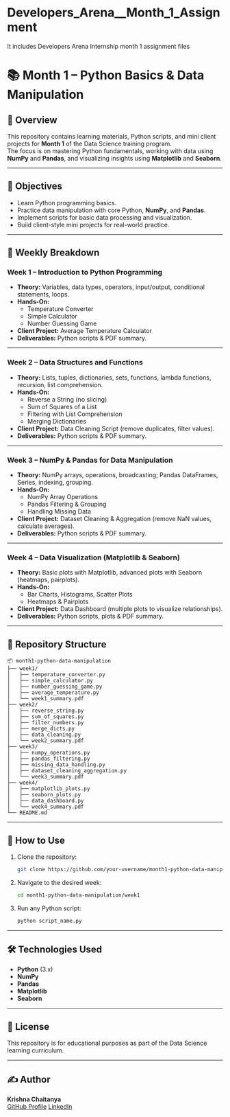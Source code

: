 # Developers_Arena__Month_1_Assignment
It includes Developers Arena Internship month 1 assignment files

# 📚 Month 1 – Python Basics & Data Manipulation

## 📌 Overview
This repository contains learning materials, Python scripts, and mini client projects for **Month 1** of the Data Science training program.  
The focus is on mastering Python fundamentals, working with data using **NumPy** and **Pandas**, and visualizing insights using **Matplotlib** and **Seaborn**.

---

## 🎯 Objectives
- Learn Python programming basics.
- Practice data manipulation with core Python, **NumPy**, and **Pandas**.
- Implement scripts for basic data processing and visualization.
- Build client-style mini projects for real-world practice.

---

## 📅 Weekly Breakdown

### **Week 1 – Introduction to Python Programming**
- **Theory:** Variables, data types, operators, input/output, conditional statements, loops.
- **Hands-On:**  
  - Temperature Converter  
  - Simple Calculator  
  - Number Guessing Game
- **Client Project:** Average Temperature Calculator  
- **Deliverables:** Python scripts & PDF summary.

---

### **Week 2 – Data Structures and Functions**
- **Theory:** Lists, tuples, dictionaries, sets, functions, lambda functions, recursion, list comprehension.
- **Hands-On:**  
  - Reverse a String (no slicing)  
  - Sum of Squares of a List  
  - Filtering with List Comprehension  
  - Merging Dictionaries
- **Client Project:** Data Cleaning Script (remove duplicates, filter values).  
- **Deliverables:** Python scripts & PDF summary.

---

### **Week 3 – NumPy & Pandas for Data Manipulation**
- **Theory:** NumPy arrays, operations, broadcasting; Pandas DataFrames, Series, indexing, grouping.
- **Hands-On:**  
  - NumPy Array Operations  
  - Pandas Filtering & Grouping  
  - Handling Missing Data
- **Client Project:** Dataset Cleaning & Aggregation (remove NaN values, calculate averages).  
- **Deliverables:** Python scripts & PDF summary.

---

### **Week 4 – Data Visualization (Matplotlib & Seaborn)**
- **Theory:** Basic plots with Matplotlib, advanced plots with Seaborn (heatmaps, pairplots).
- **Hands-On:**  
  - Bar Charts, Histograms, Scatter Plots  
  - Heatmaps & Pairplots
- **Client Project:** Data Dashboard (multiple plots to visualize relationships).  
- **Deliverables:** Python scripts, plots & PDF summary.

---

## 📂 Repository Structure
```
📦 month1-python-data-manipulation
├── week1/
│   ├── temperature_converter.py
│   ├── simple_calculator.py
│   ├── number_guessing_game.py
│   ├── average_temperature.py
│   └── week1_summary.pdf
├── week2/
│   ├── reverse_string.py
│   ├── sum_of_squares.py
│   ├── filter_numbers.py
│   ├── merge_dicts.py
│   ├── data_cleaning.py
│   └── week2_summary.pdf
├── week3/
│   ├── numpy_operations.py
│   ├── pandas_filtering.py
│   ├── missing_data_handling.py
│   ├── dataset_cleaning_aggregation.py
│   └── week3_summary.pdf
├── week4/
│   ├── matplotlib_plots.py
│   ├── seaborn_plots.py
│   ├── data_dashboard.py
│   └── week4_summary.pdf
└── README.md
```

---

## 🚀 How to Use
1. Clone the repository:
   ```bash
   git clone https://github.com/your-username/month1-python-data-manipulation.git
   ```
2. Navigate to the desired week:
   ```bash
   cd month1-python-data-manipulation/week1
   ```
3. Run any Python script:
   ```bash
   python script_name.py
   ```

---

## 🛠 Technologies Used
- **Python** (3.x)
- **NumPy**
- **Pandas**
- **Matplotlib**
- **Seaborn**

---

## 📜 License
This repository is for educational purposes as part of the Data Science learning curriculum.

---

## ✍️ Author
**Krishna Chaitanya**  
[GitHub Profile](https://github.com/chaitu100k)
[LinkedIn](https://linkedin.com/in/krishna-kollipara)
